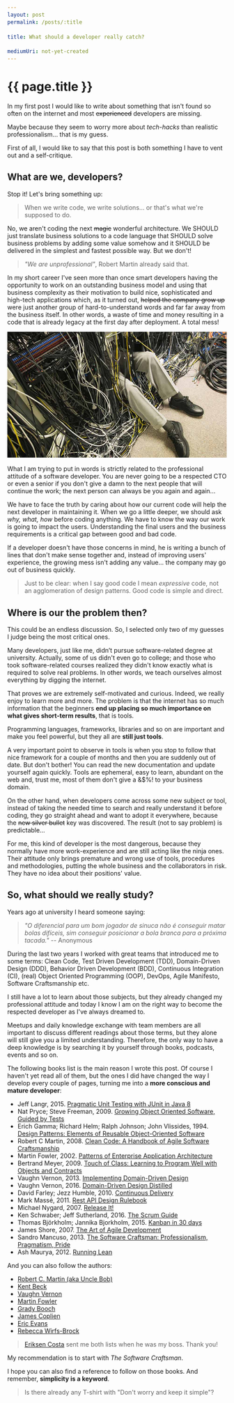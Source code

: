 ```yaml
---
layout: post
permalink: /posts/:title

title: What should a developer really catch?

mediumUri: not-yet-created
---
```

# {{ page.title }}

In my first post I would like to write about something that isn't found so often
on the internet and most ~~experienced~~ developers are missing.

Maybe because they seem to worry more about _tech-hacks_ than realistic
professionalism... that is my guess.

First of all, I would like to say that this post is both something I have to
vent out and a self-critique.

## What are we, developers?

Stop it! Let's bring something up:

> When we write code, we write solutions... or that's what we're supposed to do.

No, we aren't coding the next ~~magic~~ wonderful architecture. We SHOULD just
translate business solutions to a code language that SHOULD solve business
problems by adding some value somehow and it SHOULD be delivered in the simplest
and fastest possible way. But we don't!

> _"We are unprofessional"_, Robert Martin already said that.

In my short career I've seen more than once smart developers having the
opportunity to work on an outstanding business model and using that business
complexity as their motivation to build nice, sophisticated and high-tech
applications which, as it turned out, ~~helped the company grow up~~ were just
another group of hard-to-understand words and far far away from the business
itself. In other words, a waste of time and money resulting in a code that is
already legacy at the first day after deployment. A total mess!

![Total Mess](/assets/images/posts/2017-06-20-what-should-a-developer-really-catch%3F-total-mess.jpg)

What I am trying to put in words is strictly related to the professional
attitude of a software developer. You are never going to be a respected CTO or
even a senior if you don't give a damn to the next people that will continue the
work; the next person can always be you again and again...

We have to face the truth by caring about how our current code will help the
next developer in maintaining it. When we go a little deeper, we should ask
_why, what, how_ before coding anything. We have to know the way our work is
going to impact the users. Understanding the final users and the business
requirements is a critical gap between good and bad code.

If a developer doesn't have those concerns in mind, he is writing a bunch of
lines that don't make sense together and, instead of improving users'
experience, the growing mess isn't adding any value... the company may go out of
business quickly.

> Just to be clear: when I say good code I mean _expressive_ code, not an
> agglomeration of design patterns. Good code is simple and direct.

## Where is our the problem then?

This could be an endless discussion. So, I selected only two of my guesses I
judge being the most critical ones.

Many developers, just like me, didn’t pursue software-related degree at
university. Actually, some of us didn't even go to college; and those who took
software-related courses realized they didn't know exactly what is required to
solve real problems. In other words, we teach ourselves almost everything by
digging the internet.

That proves we are extremely self-motivated and curious. Indeed, we really enjoy
to learn more and more. The problem is that the internet has so much information
that the beginners **end up placing so much importance on what gives short-term
results**, that is tools.

Programming languages, frameworks, libraries and so on are important and make
you feel powerful, but they all are **still just tools**.

A very important point to observe in tools is when you stop to follow that nice
framework for a couple of months and then you are suddenly out of date. But
don't bother! You can read the new documentation and update yourself again
quickly. Tools are ephemeral, easy to learn, abundant on the web and, trust me,
most of them don't give a &$%! to your business domain.

On the other hand, when developers come across some new subject or tool, instead
of taking the needed time to search and really understand it before coding, they
go straight ahead and want to adopt it everywhere, because the ~~new silver
bullet~~ key was discovered. The result (not to say problem) is predictable...

For me, this kind of developer is the most dangerous, because they normally have
more work-experience and are still acting like the ninja ones. Their attitude
only brings premature and wrong use of tools, procedures and methodologies,
putting the whole business and the collaborators in risk. They have no idea
about their positions' value.

## So, what should we really study?

Years ago at university I heard someone saying:

> _"O diferencial para um bom jogador de sinuca não é conseguir matar bolas
> difíceis, sim conseguir posicionar a bola branca para a próxima tacada."_ --
> Anonymous

During the last two years I worked with great teams that introduced me to some
terms: Clean Code, Test Driven Development (TDD), Domain-Driven Design (DDD),
Behavior Driven Development (BDD), Continuous Integration (CI), (real) Object
Oriented Programming (OOP), DevOps, Agile Manifesto, Software Craftsmanship etc.

I still have a lot to learn about those subjects, but they already changed my
professional attitude and today I know I am on the right way to become the
respected developer as I've always dreamed to.

Meetups and daily knowledge exchange with team members are all important to
discuss different readings about those terms, but they alone will still give you
a limited understanding. Therefore, the only way to have a deep knowledge is by
searching it by yourself through books, podcasts, events and so on.

The following books list is the main reason I wrote this post. Of course I
haven't yet read all of them, but the ones I did have changed the way I develop
every couple of pages, turning me into a **more conscious and mature
developer**:

- Jeff Langr, 2015. [Pragmatic Unit Testing with JUnit in Java 8](https://www.amazon.com/Pragmatic-Unit-Testing-Java-JUnit-ebook/dp/B00VXT0ZA2)
- Nat Pryce; Steve Freeman, 2009. [Growing Object Oriented Software, Guided by Tests](https://www.amazon.com/Growing-Object-Oriented-Software-Guided-Tests/dp/0321503627)
- Erich Gamma; Richard Helm; Ralph Johnson; John Vlissides, 1994. [Design Patterns: Elements of Reusable Object-Oriented Software](https://www.amazon.com/Design-Patterns-Elements-Reusable-Object-Oriented/dp/0201633612)
- Robert C Martin, 2008. [Clean Code: A Handbook of Agile Software Craftsmanship](https://www.amazon.com/Clean-Code-Handbook-Software-Craftsmanship/dp/0132350882)
- Martin Fowler, 2002. [Patterns of Enterprise Application Architecture](https://www.amazon.com/Patterns-Enterprise-Application-Architecture-Martin/dp/0321127420)
- Bertrand Meyer, 2009. [Touch of Class: Learning to Program Well with Objects and Contracts](https://www.amazon.com/Touch-Class-Learning-Program-Contracts/dp/3540921443)
- Vaughn Vernon, 2013. [Implementing Domain-Driven Design](https://www.amazon.com/Implementing-Domain-Driven-Design-Vaughn-Vernon/dp/0321834577)
- Vaughn Vernon, 2016. [Domain-Driven Design Distilled](https://www.amazon.com/Domain-Driven-Design-Distilled-Vaughn-Vernon/dp/0134434420)
- David Farley; Jezz Humble, 2010. [Continuous Delivery](https://www.amazon.com/Continuous-Delivery-Deployment-Automation-Addison-Wesley/dp/0321601912)
- Mark Massé, 2011. [Rest API Design Rulebook](http://shop.oreilly.com/product/0636920021575.do)
- Michael Nygard, 2007. [Release It!](http://shop.oreilly.com/product/9780978739218.do)
- Ken Schwaber; Jeff Sutherland, 2016. [The Scrum Guide](http://www.scrumguides.org/docs/scrumguide/v2016/2016-Scrum-Guide-US.pdf#zoom=100)
- Thomas Björkholm; Jannika Bjorkholm, 2015. [Kanban in 30 days](https://www.amazon.com/Kanban-30-days-Tomas-Björkholm/dp/1783000902)
- James Shore, 2007. [The Art of Agile Development](http://shop.oreilly.com/product/9780596527679.do)
- Sandro Mancuso, 2013. [The Software Craftsman: Professionalism, Pragmatism, Pride](https://www.amazon.com/dp/B00QXAGIDO/ref=cm_sw_r_cp_dp_T1_T3zrzb5139XRC)
- Ash Maurya, 2012. [Running Lean](http://shop.oreilly.com/product/0636920020141.do)

And you can also follow the authors:

- [Robert C. Martin (aka Uncle Bob)](https://twitter.com/unclebobmartin)
- [Kent Beck](https://twitter.com/KentBeck)
- [Vaughn Vernon](https://twitter.com/VaughnVernon)
- [Martin Fowler](https://twitter.com/martinfowler)
- [Grady Booch](https://twitter.com/Grady_Booch)
- [James Coplien](https://twitter.com/jcoplien)
- [Eric Evans](https://twitter.com/ericevans0)
- [Rebecca Wirfs-Brock](https://twitter.com/rebeccawb)

> [Eriksen Costa](https://blog.eriksen.com.br) sent me both lists when he was my
> boss. Thank you!

My recommendation is to start with _The Software Craftsman_.

I hope you can also find a reference to follow on those books. And remember,
**simplicity is a keyword**.

> Is there already any T-shirt with "Don't worry and keep it simple"?
